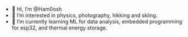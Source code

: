 - 👋 Hi, I’m @Ham0osh
- 👀 I’m interested in physics, photography, hikking and skiing.
- 🌱 I’m currently learning ML for data analysis, embedded programming for esp32, and thermal energy storage.

<!---
Ham0osh/Ham0osh is a ✨ special ✨ repository because its `README.md` (this file) appears on your GitHub profile.
You can click the Preview link to take a look at your changes.
--->
